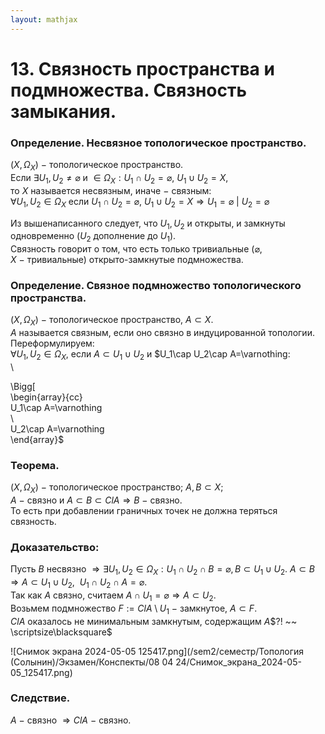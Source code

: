 ```yaml
---  
layout: mathjax  
---  
```

  
# 13. Связность пространства и подмножества. Связность замыкания.  
  
### Определение. Несвязное топологическое пространство.  
$(X,\Omega_X)~-~$топологическое пространство.  
Если $\exists U_1,U_2\neq\varnothing$ и $\in\Omega_X:U_1\cap U_2=\varnothing,~U_1\cup U_2=X$,  
то $X$ называется несвязным, иначе $-$ связным:  
$\forall U_1,U_2\in\Omega_X$ если $U_1\cap U_2=\varnothing,~U_1\cup U_2=X\Rightarrow U_1=\varnothing~|~U_2=\varnothing$  
  
Из вышенаписанного следует, что $U_1,U_2$ и открыты, и замкнуты одновременно ($U_2$ дополнение до $U_1$).  
Связность говорит о том, что есть только тривиальные ($\varnothing, X~-~$тривиальные) открыто-замкнутые подмножества.  
  
### Определение. Связное подмножество топологического пространства.  
$(X,\Omega_X)~-~$топологическое пространство, $A\subset X$.  
$A$ называется связным, если оно связно в индуцированной топологии.  
Переформулируем:  
$\forall U_1,U_2\in\Omega_X$, если $A\subset U_1\cup U_2$ и $U_1\cap U_2\cap A=\varnothing:  
\\  
  
\Bigg[  
\begin{array}{cc}  
U_1\cap A=\varnothing  
\\  
U_2\cap A=\varnothing  
\end{array}$  
  
### Теорема.  
$(X,\Omega_X)~-~$топологическое пространство; $A,B\subset X;$  
$A~-~$связно и $A\subset B\subset ClA\Rightarrow B~-~$связно.  
То есть при добавлении граничных точек не должна теряться связность.  
  
### Доказательство:  
Пусть $B$ несвязно $\Rightarrow \exists U_1,U_2\in\Omega_X:U_1\cap U_2\cap B=\varnothing,B\subset U_1\cup U_2$. $A\subset B\Rightarrow A\subset U_1\cup U_2, ~~ U_1\cap U_2\cap A=\varnothing$.  
Так как $A$ связно, считаем $A\cap U_1=\varnothing\Rightarrow A\subset U_2$.  
Возьмем подмножество $F:=ClA\setminus U_1~-~$замкнутое, $A\subset F$.  
$ClA$ оказалось не минимальным замкнутым, содержащим $A$$?! ~~ \scriptsize\blacksquare$  
  
![Снимок экрана 2024-05-05 125417.png](/sem2/семестр/Топология (Солынин)/Экзамен/Конспекты/08 04 24/Снимок_экрана_2024-05-05_125417.png)  
  
### Следствие.  
$A~-~$связно $\Rightarrow ClA~-~$связно.  

